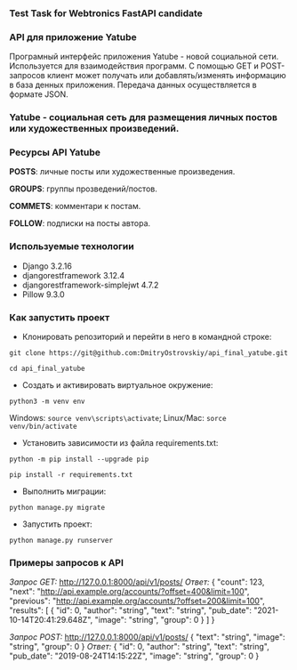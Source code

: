### Test Task for Webtronics FastAPI candidate
### API для приложение Yatube
Програмный интерфейс приложения Yatube - новой социальной сети. Используется для взаимодействия программ. С помощью GET и POST- запросов клиент может получать или добавлять/изменять информацию в база денных приложения. Передача данных осуществляется в формате JSON.
### **Yatube** - социальная сеть для размещения личных постов или художественных произведений.

### Ресурсы API Yatube

**POSTS**: личные посты или художественные произведения.

**GROUPS**: группы прозведений/постов.

**COMMETS**: комментари к постам.

**FOLLOW**: подписки на посты автора.


### Используемые технологии
- Django 3.2.16
- djangorestframework 3.12.4
- djangorestframework-simplejwt 4.7.2
- Pillow 9.3.0

### Как запустить проект

- Клонировать репозиторий и перейти в него в командной строке:

```git clone https://git@github.com:DmitryOstrovskiy/api_final_yatube.git```

```cd api_final_yatube```

- Cоздать и активировать виртуальное окружение:

```python3 -m venv env```

Windows: ```source venv\scripts\activate```; Linux/Mac: ```sorce venv/bin/activate```

- Установить зависимости из файла requirements.txt:

```python -m pip install --upgrade pip```

```pip install -r requirements.txt```

- Выполнить миграции:

```python manage.py migrate```

- Запустить проект:

```python manage.py runserver```

### Примеры запросов к API
_Запрос GET:_
http://127.0.0.1:8000/api/v1/posts/
_Ответ:_
{
  "count": 123,
  "next": "http://api.example.org/accounts/?offset=400&limit=100",
  "previous": "http://api.example.org/accounts/?offset=200&limit=100",
  "results": [
    {
      "id": 0,
      "author": "string",
      "text": "string",
      "pub_date": "2021-10-14T20:41:29.648Z",
      "image": "string",
      "group": 0
    }
  ]
}

_Запрос POST:_
http://127.0.0.1:8000/api/v1/posts/
{
  "text": "string",
  "image": "string",
  "group": 0
}
_Ответ:_
{
  "id": 0,
  "author": "string",
  "text": "string",
  "pub_date": "2019-08-24T14:15:22Z",
  "image": "string",
  "group": 0
}
